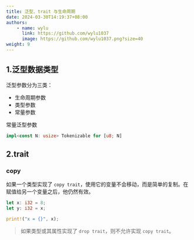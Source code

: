 ```yaml
---
title: 泛型、trait 与生命周期
date: 2024-03-30T14:19:37+08:00
authors:
    - name: wylu
      link: https://github.com/wylu1037
      image: https://github.com/wylu1037.png?size=40
weight: 9
---
```


## 1.泛型数据类型

泛型参数分为三类：

-   生命周期参数
-   类型参数
-   常量参数

常量泛型参数

```rust
impl<const N: usize> Tokenizable for [u8; N]
```

## 2.trait

### copy

如果一个类型实现了 `copy trait`，使用它的变量不会移动，而是简单的复制。在赋值给另一个变量之后，他仍然有效。

```rust
let x: i32 = 8;
let y: i32 = x;

print!("x = {}", x);
```

> 如果类型或其属性实现了 `drop trait`，则不允许实现 `copy trait`。
